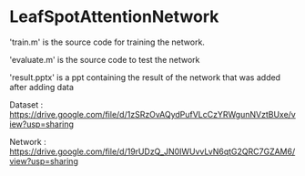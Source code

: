 # LeafSpotAttentionNetwork


'train.m' is the source code for training the network.

'evaluate.m' is the source code to test the network

'result.pptx' is a ppt containing the result of the network that was added after adding data

Dataset : https://drive.google.com/file/d/1zSRzOvAQydPufVLcCzYRWgunNVztBUxe/view?usp=sharing

Network : https://drive.google.com/file/d/19rUDzQ_JN0IWUvvLvN6qtG2QRC7GZAM6/view?usp=sharing
